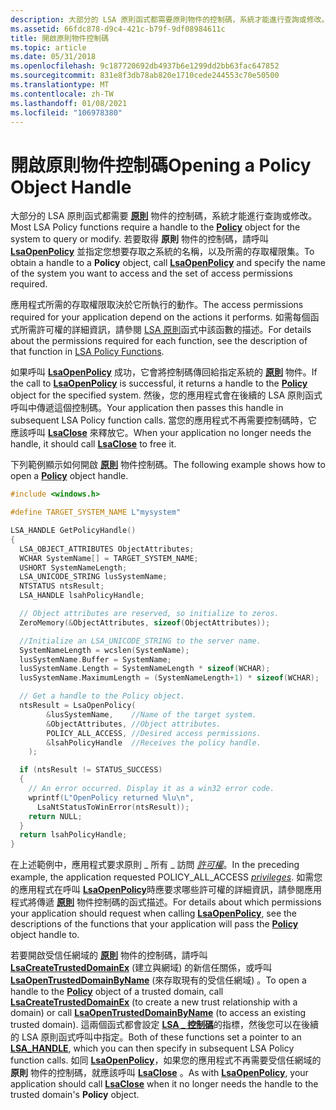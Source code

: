 ```yaml
---
description: 大部分的 LSA 原則函式都需要原則物件的控制碼，系統才能進行查詢或修改。 若要取得原則物件的控制碼，請呼叫 LsaOpenPolicy 並指定您想要存取之系統的名稱，以及所需的存取權限集。
ms.assetid: 66fdc878-d9c4-421c-b79f-9df08984611c
title: 開啟原則物件控制碼
ms.topic: article
ms.date: 05/31/2018
ms.openlocfilehash: 9c187720692db4937b6e1299dd2bb63fac647852
ms.sourcegitcommit: 831e8f3db78ab820e1710cede244553c70e50500
ms.translationtype: MT
ms.contentlocale: zh-TW
ms.lasthandoff: 01/08/2021
ms.locfileid: "106978380"
---
```

# <a name="opening-a-policy-object-handle"></a><span data-ttu-id="5bc74-104">開啟原則物件控制碼</span><span class="sxs-lookup"><span data-stu-id="5bc74-104">Opening a Policy Object Handle</span></span>

<span data-ttu-id="5bc74-105">大部分的 LSA 原則函式都需要 [**原則**](policy-object.md) 物件的控制碼，系統才能進行查詢或修改。</span><span class="sxs-lookup"><span data-stu-id="5bc74-105">Most LSA Policy functions require a handle to the [**Policy**](policy-object.md) object for the system to query or modify.</span></span> <span data-ttu-id="5bc74-106">若要取得 **原則** 物件的控制碼，請呼叫 [**LsaOpenPolicy**](/windows/desktop/api/ntsecapi/nf-ntsecapi-lsaopenpolicy) 並指定您想要存取之系統的名稱，以及所需的存取權限集。</span><span class="sxs-lookup"><span data-stu-id="5bc74-106">To obtain a handle to a **Policy** object, call [**LsaOpenPolicy**](/windows/desktop/api/ntsecapi/nf-ntsecapi-lsaopenpolicy) and specify the name of the system you want to access and the set of access permissions required.</span></span>

<span data-ttu-id="5bc74-107">應用程式所需的存取權限取決於它所執行的動作。</span><span class="sxs-lookup"><span data-stu-id="5bc74-107">The access permissions required for your application depend on the actions it performs.</span></span> <span data-ttu-id="5bc74-108">如需每個函式所需許可權的詳細資訊，請參閱 [LSA 原則](management-functions.md)函式中該函數的描述。</span><span class="sxs-lookup"><span data-stu-id="5bc74-108">For details about the permissions required for each function, see the description of that function in [LSA Policy Functions](management-functions.md).</span></span>

<span data-ttu-id="5bc74-109">如果呼叫 [**LsaOpenPolicy**](/windows/desktop/api/ntsecapi/nf-ntsecapi-lsaopenpolicy) 成功，它會將控制碼傳回給指定系統的 [**原則**](policy-object.md) 物件。</span><span class="sxs-lookup"><span data-stu-id="5bc74-109">If the call to [**LsaOpenPolicy**](/windows/desktop/api/ntsecapi/nf-ntsecapi-lsaopenpolicy) is successful, it returns a handle to the [**Policy**](policy-object.md) object for the specified system.</span></span> <span data-ttu-id="5bc74-110">然後，您的應用程式會在後續的 LSA 原則函式呼叫中傳遞這個控制碼。</span><span class="sxs-lookup"><span data-stu-id="5bc74-110">Your application then passes this handle in subsequent LSA Policy function calls.</span></span> <span data-ttu-id="5bc74-111">當您的應用程式不再需要控制碼時，它應該呼叫 [**LsaClose**](/windows/desktop/api/Ntsecapi/nf-ntsecapi-lsaclose) 來釋放它。</span><span class="sxs-lookup"><span data-stu-id="5bc74-111">When your application no longer needs the handle, it should call [**LsaClose**](/windows/desktop/api/Ntsecapi/nf-ntsecapi-lsaclose) to free it.</span></span>

<span data-ttu-id="5bc74-112">下列範例顯示如何開啟 [**原則**](policy-object.md) 物件控制碼。</span><span class="sxs-lookup"><span data-stu-id="5bc74-112">The following example shows how to open a [**Policy**](policy-object.md) object handle.</span></span>


```C++
#include <windows.h>

#define TARGET_SYSTEM_NAME L"mysystem"

LSA_HANDLE GetPolicyHandle()
{
  LSA_OBJECT_ATTRIBUTES ObjectAttributes;
  WCHAR SystemName[] = TARGET_SYSTEM_NAME;
  USHORT SystemNameLength;
  LSA_UNICODE_STRING lusSystemName;
  NTSTATUS ntsResult;
  LSA_HANDLE lsahPolicyHandle;

  // Object attributes are reserved, so initialize to zeros.
  ZeroMemory(&ObjectAttributes, sizeof(ObjectAttributes));

  //Initialize an LSA_UNICODE_STRING to the server name.
  SystemNameLength = wcslen(SystemName);
  lusSystemName.Buffer = SystemName;
  lusSystemName.Length = SystemNameLength * sizeof(WCHAR);
  lusSystemName.MaximumLength = (SystemNameLength+1) * sizeof(WCHAR);

  // Get a handle to the Policy object.
  ntsResult = LsaOpenPolicy(
        &lusSystemName,    //Name of the target system.
        &ObjectAttributes, //Object attributes.
        POLICY_ALL_ACCESS, //Desired access permissions.
        &lsahPolicyHandle  //Receives the policy handle.
    );

  if (ntsResult != STATUS_SUCCESS)
  {
    // An error occurred. Display it as a win32 error code.
    wprintf(L"OpenPolicy returned %lu\n",
      LsaNtStatusToWinError(ntsResult));
    return NULL;
  } 
  return lsahPolicyHandle;
}
```



<span data-ttu-id="5bc74-113">在上述範例中，應用程式要求原則 \_ 所有 \_ 訪問 [*許可權*](/windows/desktop/SecGloss/p-gly)。</span><span class="sxs-lookup"><span data-stu-id="5bc74-113">In the preceding example, the application requested POLICY\_ALL\_ACCESS [*privileges*](/windows/desktop/SecGloss/p-gly).</span></span> <span data-ttu-id="5bc74-114">如需您的應用程式在呼叫 [**LsaOpenPolicy**](/windows/desktop/api/ntsecapi/nf-ntsecapi-lsaopenpolicy)時應要求哪些許可權的詳細資訊，請參閱應用程式將傳遞 [**原則**](policy-object.md) 物件控制碼的函式描述。</span><span class="sxs-lookup"><span data-stu-id="5bc74-114">For details about which permissions your application should request when calling [**LsaOpenPolicy**](/windows/desktop/api/ntsecapi/nf-ntsecapi-lsaopenpolicy), see the descriptions of the functions that your application will pass the [**Policy**](policy-object.md) object handle to.</span></span>

<span data-ttu-id="5bc74-115">若要開啟受信任網域的 [**原則**](policy-object.md) 物件的控制碼，請呼叫 [**LsaCreateTrustedDomainEx**](/windows/desktop/api/Ntsecapi/nf-ntsecapi-lsacreatetrusteddomainex) (建立與網域) 的新信任關係，或呼叫 [**LsaOpenTrustedDomainByName**](/windows/desktop/api/Ntsecapi/nf-ntsecapi-lsaopentrusteddomainbyname) (來存取現有的受信任網域) 。</span><span class="sxs-lookup"><span data-stu-id="5bc74-115">To open a handle to the [**Policy**](policy-object.md) object of a trusted domain, call [**LsaCreateTrustedDomainEx**](/windows/desktop/api/Ntsecapi/nf-ntsecapi-lsacreatetrusteddomainex) (to create a new trust relationship with a domain) or call [**LsaOpenTrustedDomainByName**](/windows/desktop/api/Ntsecapi/nf-ntsecapi-lsaopentrusteddomainbyname) (to access an existing trusted domain).</span></span> <span data-ttu-id="5bc74-116">這兩個函式都會設定 [**LSA \_ 控制碼**](lsa-handle.md)的指標，然後您可以在後續的 LSA 原則函式呼叫中指定。</span><span class="sxs-lookup"><span data-stu-id="5bc74-116">Both of these functions set a pointer to an [**LSA\_HANDLE**](lsa-handle.md), which you can then specify in subsequent LSA Policy function calls.</span></span> <span data-ttu-id="5bc74-117">如同 [**LsaOpenPolicy**](/windows/desktop/api/ntsecapi/nf-ntsecapi-lsaopenpolicy)，如果您的應用程式不再需要受信任網域的 **原則** 物件的控制碼，就應該呼叫 [**LsaClose**](/windows/desktop/api/Ntsecapi/nf-ntsecapi-lsaclose) 。</span><span class="sxs-lookup"><span data-stu-id="5bc74-117">As with [**LsaOpenPolicy**](/windows/desktop/api/ntsecapi/nf-ntsecapi-lsaopenpolicy), your application should call [**LsaClose**](/windows/desktop/api/Ntsecapi/nf-ntsecapi-lsaclose) when it no longer needs the handle to the trusted domain's **Policy** object.</span></span>

 

 
